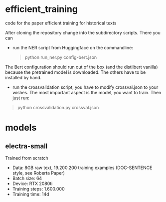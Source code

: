 # efficient_training
code for the paper efficient training for historical texts


After cloning the repository change into the subdirectory scripts. There you can 

- run the NER script from Huggingface on the commandline:

    >python run_ner.py config-bert.json

The Bert configuration should run out of the box (and the distilbert vanilla) because the pretrained model is downloaded. The others have to be installed by hand.

- run the crossvalidation script, you have to modify crossval.json to your wishes. The most important aspect is the model, you want to train. 
Then just run:

> python crossvalidation.py crossval.json


# models

## electra-small

Trained from scratch
* Data: 8GB raw text, 19.200.200 training examples (DOC-SENTENCE style, see Roberta Paper)
* Batch size: 64
* Device: RTX 2080ti 
* Training steps: 1.600.000
* Training time: 14d


